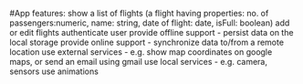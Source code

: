 #App features:
show a list of flights (a flight having properties: no. of passengers:numeric, name: string, date of flight: date, isFull: boolean)
add or edit flights
authenticate user
provide offline support - persist data on the local storage
provide online support - synchronize data to/from a remote location
use external services - e.g. show map coordinates on google maps, or send an email using gmail
use local services - e.g. camera, sensors
use animations
